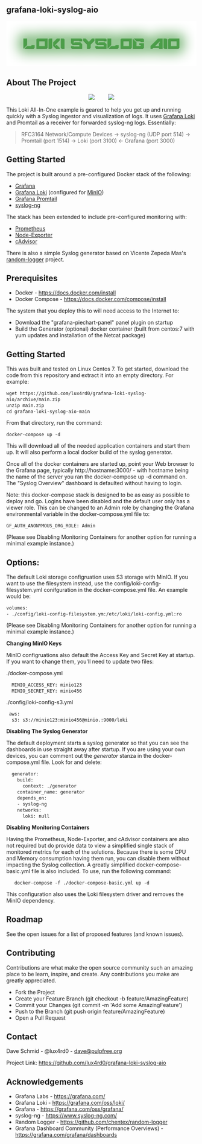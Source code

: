 
## grafana-loki-syslog-aio

<img src="./loki_syslog_aio.png">

## About The Project

<center><img src="https://grafana.com/static/img/logos/grafana_logo_swirl.svg" width="125"> &nbsp;&nbsp;&nbsp;&nbsp;&nbsp;&nbsp;&nbsp;   <img src="https://grafana.com/static/img/docs/logos/icon_loki.svg" width="125"></center>

This Loki All-In-One example is geared to help you get up and running quickly with a Syslog ingestor and visualization of logs. It uses [Grafana Loki](https://grafana.com/oss/loki/) and Promtail as a receiver for forwarded syslog-ng logs. Essentially:

> RFC3164 Network/Compute Devices -> syslog-ng (UDP port 514) ->
> Promtail (port 1514) -> Loki (port 3100) <- Grafana (port 3000)

## Getting Started

The project is built around a pre-configured Docker stack of the following:

 - [Grafana](https://grafana.com/oss/grafana/)
 - [Grafana Loki](https://grafana.com/oss/loki/) (configured for [MinIO](https://min.io/))
 - [Grafana Promtail](https://grafana.com/docs/loki/latest/clients/promtail/)
 - [syslog-ng](https://www.syslog-ng.com/)

The stack has been extended to include pre-configured monitoring with:

- [Prometheus](https://grafana.com/oss/prometheus/)
- [Node-Exporter](https://github.com/prometheus/node_exporter)
- [cAdvisor](https://github.com/google/cadvisor)

There is also a simple Syslog generator based on Vicente Zepeda Mas's [random-logger](https://github.com/chentex/random-logger) project.

## Prerequisites

- Docker - https://docs.docker.com/install
- Docker Compose - https://docs.docker.com/compose/install

The system that you deploy this to will need access to the Internet to:

- Download the "grafana-piechart-panel" panel plugin on startup
- Build the Generator (optional) docker container (built from centos:7 with yum updates and installation of the Netcat package)

## Getting Started

This was built and tested on Linux Centos 7. To get started, download the code from this repository and extract it into an empty directory. For example:

    wget https://github.com/lux4rd0/grafana-loki-syslog-aio/archive/main.zip
    unzip main.zip
    cd grafana-loki-syslog-aio-main
    
From that directory, run the command:

    docker-compose up -d

This will download all of the needed application containers and start them up. It will also perform a local docker build of the syslog generator.

Once all of the docker containers are started up, point your Web browser to the Grafana page, typically http://hostname:3000/ - with hostname being the name of the server you ran the docker-compose up -d command on. The "Syslog Overview" dashboard is defaulted without having to login.

Note: this docker-compose stack is designed to be as easy as possible to deploy and go. Logins have been disabled and the default user only has a viewer role. This can be changed to an Admin role by changing the Grafana environmental variable in the docker-compose.yml file to:

    GF_AUTH_ANONYMOUS_ORG_ROLE: Admin

(Please see Disabling Monitoring Containers for another option for running a minimal example instance.)

## Options:

The default Loki storage configruation uses S3 storage with MinIO. If you want to use the filesystem instead, use the config/loki-config-filesystem.yml conifguration in the docker-compose.yml file. An example would be:

    volumes:
    - ./config/loki-config-filesystem.ym:/etc/loki/loki-config.yml:ro

(Please see Disabling Monitoring Containers for another option for running a minimal example instance.)

**Changing MinIO Keys**

MinIO configruations also default the Access Key and Secret Key at startup. If you want to change them, you'll need to update two files:

./docker-compose.yml

      MINIO_ACCESS_KEY: minio123
      MINIO_SECRET_KEY: minio456
      
./config/loki-config-s3.yml

     aws:
      s3: s3://minio123:minio456@minio.:9000/loki

**Disabling The Syslog Generator**

The default deployment starts a syslog generator so that you can see the dashboards in use straight away after startup. If you are using your own devices, you can comment out the *generator* stanza in the docker-compose.yml file. Look for and delete:

      generator:
        build:
          context: ./generator
        container_name: generator
        depends_on:
        - syslog-ng
        networks:
          loki: null

**Disabling Monitoring Containers**

Having the Prometheus, Node-Exporter, and cAdvisor containers are also not required but do provide data to view a simplified single stack of monitored metrics for each of the solutions. Because there is some CPU and Memory consumption having them run, you can disable them without impacting the Syslog collection. A greatly simplified docker-compose-basic.yml file is also included. To use, run the following command:

       docker-compose -f ./docker-compose-basic.yml up -d

This configuration also uses the Loki filesystem driver and removes the MinIO dependency.

## Roadmap

See the open issues for a list of proposed features (and known issues).

## Contributing

Contributions are what make the open source community such an amazing place to be learn, inspire, and create. Any contributions you make are greatly appreciated.

- Fork the Project
- Create your Feature Branch (git checkout -b feature/AmazingFeature)
- Commit your Changes (git commit -m 'Add some AmazingFeature')
- Push to the Branch (git push origin feature/AmazingFeature)
- Open a Pull Request

## Contact

Dave Schmid - @lux4rd0 - dave@pulpfree.org

Project Link: https://github.com/lux4rd0/grafana-loki-syslog-aio

## Acknowledgements

- Grafana Labs - https://grafana.com/
- Grafana Loki - https://grafana.com/oss/loki/
- Grafana - https://grafana.com/oss/grafana/
- syslog-ng - https://www.syslog-ng.com/
- Random Logger - https://github.com/chentex/random-logger
- Grafana Dashboard Community (Performance Overviews) - https://grafana.com/grafana/dashboards
